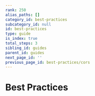 ```yaml
---
rank: 250
alias_paths: []
category_id: best-practices
subcategory_id: null
id: best-practices
type: guide
is_index: true
total_steps: 3
sibling_id: guides
parent_id: guides
next_page_id: ''
previous_page_id: best-practices/cors
---
```


# Best Practices
